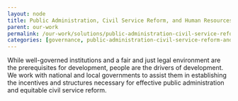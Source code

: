 ```yaml
---
layout: node
title: Public Administration, Civil Service Reform, and Human Resources Management
parent: our-work
permalink: /our-work/solutions/public-administration-civil-service-reform-and-human-resources/
categories: [governance, public-administration-civil-service-reform-and-human-resources]
---
```


While well-governed institutions and a fair and just legal environment are the prerequisites for development, people are the drivers of development. We work with national and local governments to assist them in establishing the incentives and structures necessary for effective public administration and equitable civil service reform.
